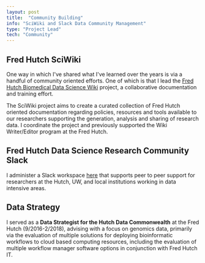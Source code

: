 ```yaml
---
layout: post
title:  "Community Building"
info: "SciWiki and Slack Data Community Management"
type: "Project Lead"
tech: "Community"
---
```





## Fred Hutch SciWiki
One way in which I've shared what I've learned over the years is via a handful of community oriented efforts.  One of which is that I lead the [Fred Hutch Biomedical Data Science Wiki](https://sciwiki.fredhutch.org/) project, a collaborative documentation and training effort.

The SciWiki project aims to create a curated collection of Fred Hutch oriented documentation regarding policies, resources and tools available to our researchers supporting the generation, analysis and sharing of research data. I coordinate the project and previously supported the Wiki Writer/Editor program at the Fred Hutch. 



## Fred Hutch Data Science Research Community Slack
I administer a Slack workspace [here](https://fhdata.slack.com) that supports peer to peer support for researchers at the Hutch, UW, and local institutions working in data intensive areas.  

## Data Strategy
I served as a **Data Strategist for the Hutch Data Commonwealth** at the Fred Hutch (9/2016-2/2018), advising with a focus on genomics data, primarily via the evaluation of multiple solutions for deploying bioinformatic workflows to cloud based computing resources, including the evaluation of multiple workflow manager software options in conjunction with Fred Hutch IT. 
